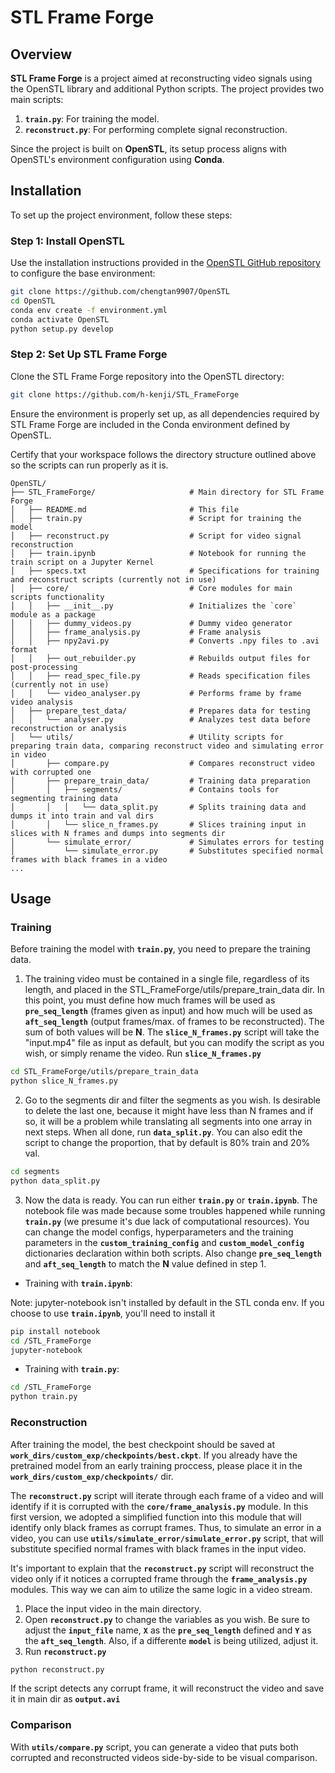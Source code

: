 # STL Frame Forge  

## Overview  
**STL Frame Forge** is a project aimed at reconstructing video signals using the OpenSTL library and additional Python scripts. The project provides two main scripts:  
1. **`train.py`**: For training the model.  
2. **`reconstruct.py`**: For performing complete signal reconstruction.  

Since the project is built on **OpenSTL**, its setup process aligns with OpenSTL's environment configuration using **Conda**.

## Installation  

To set up the project environment, follow these steps:

### Step 1: Install OpenSTL  
Use the installation instructions provided in the [OpenSTL GitHub repository](https://github.com/chengtan9907/OpenSTL) to configure the base environment:  

```bash
git clone https://github.com/chengtan9907/OpenSTL
cd OpenSTL
conda env create -f environment.yml
conda activate OpenSTL
python setup.py develop
```
### Step 2: Set Up STL Frame Forge
Clone the STL Frame Forge repository into the OpenSTL directory:

```bash
git clone https://github.com/h-kenji/STL_FrameForge
```
Ensure the environment is properly set up, as all dependencies required by STL Frame Forge are included in the Conda environment defined by OpenSTL.

Certify that your workspace follows the directory structure outlined above so the scripts can run properly as it is.

```
OpenSTL/
├── STL_FrameForge/                     # Main directory for STL Frame Forge
│   ├── README.md                       # This file
│   ├── train.py                        # Script for training the model
│   ├── reconstruct.py                  # Script for video signal reconstruction
│   ├── train.ipynb                     # Notebook for running the train script on a Jupyter Kernel
│   ├── specs.txt                       # Specifications for training and reconstruct scripts (currently not in use)
│   ├── core/                           # Core modules for main scripts functionality
│   │   ├── __init__.py                 # Initializes the `core` module as a package
│   │   ├── dummy_videos.py             # Dummy video generator
│   │   ├── frame_analysis.py           # Frame analysis 
│   │   ├── npy2avi.py                  # Converts .npy files to .avi format
│   │   ├── out_rebuilder.py            # Rebuilds output files for post-processing
│   │   ├── read_spec_file.py           # Reads specification files (currently not in use)
│   │   └── video_analyser.py           # Performs frame by frame video analysis
│   ├── prepare_test_data/              # Prepares data for testing
│   │   └── analyser.py                 # Analyzes test data before reconstruction or analysis
│   └── utils/                          # Utility scripts for preparing train data, comparing reconstruct video and simulating error in video
│       ├── compare.py                  # Compares reconstruct video with corrupted one
│       ├── prepare_train_data/         # Training data preparation
│       │   ├── segments/               # Contains tools for segmenting training data
│       │   │   └── data_split.py       # Splits training data and dumps it into train and val dirs
│       │   └── slice_n_frames.py       # Slices training input in slices with N frames and dumps into segments dir
│       └── simulate_error/             # Simulates errors for testing
│           └── simulate_error.py       # Substitutes specified normal frames with black frames in a video
...
```
 
## Usage
### Training
Before training the model with **`train.py`**, you need to prepare the training data.
1. The training video must be contained in a single file, regardless of its length, and placed in the STL_FrameForge/utils/prepare_train_data dir. In this point, you must define how much frames will be used as **`pre_seq_length`** (frames given as input) and how much will be used as **`aft_seq_length`** (output frames/max. of frames to be reconstructed). The sum of both values will be **N**.
The **`slice_N_frames.py`** script will take the "input.mp4" file as input as default, but you can modify the script as you wish, or simply rename the video. Run **`slice_N_frames.py`**
```bash
cd STL_FrameForge/utils/prepare_train_data
python slice_N_frames.py
```
2. Go to the segments dir and filter the segments as you wish. Is desirable to delete the last one, because it might have less than N frames and if so, it will be a problem while translating all segments into one array in next steps. When all done, run **`data_split.py`**. You can also edit the script to change the proportion, that by default is 80% train and 20% val.
```bash
cd segments
python data_split.py
``` 
3. Now the data is ready. You can run either **`train.py`** or **`train.ipynb`**. The notebook file was made because some troubles happened while running **`train.py`** (we presume it's due lack of computational resources).
You can change the model configs, hyperparameters and the training parameters in the **`custom_training_config`** and **`custom_model_config`** dictionaries declaration within both scripts. Also change **`pre_seq_length`** and **`aft_seq_length`** to match the **N** value defined in step 1.

  - Training with **`train.ipynb`**:

Note: jupyter-notebook isn't installed by default in the STL conda env. If you choose to use **`train.ipynb`**, you'll need to install it
```bash
pip install notebook
cd /STL_FrameForge
jupyter-notebook
```
  - Training with **`train.py`**:
```bash
cd /STL_FrameForge
python train.py
``` 


### Reconstruction
After training the model, the best checkpoint should be saved at **`work_dirs/custom_exp/checkpoints/best.ckpt`**. If you already have the pretrained model from an early training proccess, please place it in the **`work_dirs/custom_exp/checkpoints/`** dir.

The **`reconstruct.py`** script will iterate through each frame of a video and will identify if it is corrupted with the **`core/frame_analysis.py`** module. In this first version, we adopted a simplified function into this module that will identify only black frames as corrupt frames. Thus, to simulate an error in a video, you can use **`utils/simulate_error/simulate_error.py`** script, that will substitute specified normal frames with black frames in the input video.

It's important to explain that the **`reconstruct.py`** script will reconstruct the video only if it notices a corrupted frame through the **`frame_analysis.py`** modules. This way we can aim to utilize the same logic in a video stream.

1. Place the input video in the main directory.
2. Open **`reconstruct.py`** to change the variables as you wish. Be sure to adjust the **`input_file`** name, **`X`** as the **`pre_seq_length`** defined and **`Y`** as the **`aft_seq_length`**. Also, if a differente **`model`** is being utilized, adjust it.
3. Run **`reconstruct.py`**
```bash
python reconstruct.py
```
If the script detects any corrupt frame, it will reconstruct the video and save it in main dir as **`output.avi`**

### Comparison
With **`utils/compare.py`** script, you can generate a video that puts both corrupted and reconstructed videos side-by-side to be visual comparison.




